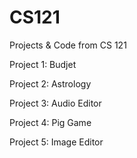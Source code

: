 # CS121
Projects &amp; Code from CS 121

Project 1: Budjet

Project 2: Astrology

Project 3: Audio Editor

Project 4: Pig Game

Project 5: Image Editor
